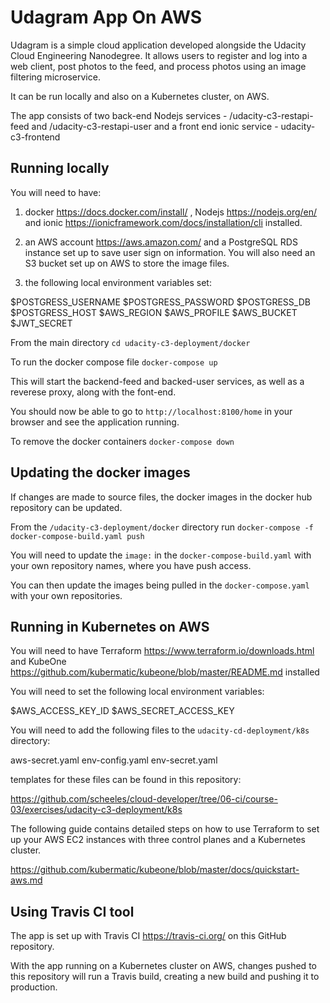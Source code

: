 # Udagram App On AWS

Udagram is a simple cloud application developed alongside the Udacity Cloud Engineering Nanodegree. It allows users to register and log into a web client, post photos to the feed, and process photos using an image filtering microservice. 

It can be run locally and also on a Kubernetes cluster, on AWS.

The app consists of two back-end Nodejs services - /udacity-c3-restapi-feed and /udacity-c3-restapi-user
and a front end ionic service - udacity-c3-frontend

## Running locally

You will need to have:

1. docker https://docs.docker.com/install/ , Nodejs https://nodejs.org/en/ and ionic https://ionicframework.com/docs/installation/cli installed.

2. an AWS account https://aws.amazon.com/ and a PostgreSQL RDS instance set up to save user sign on information. You will also need an S3 bucket set up on AWS to store the image files.

3. the following local environment variables set:

  $POSTGRESS_USERNAME
  $POSTGRESS_PASSWORD 
  $POSTGRESS_DB 
  $POSTGRESS_HOST 
  $AWS_REGION 
  $AWS_PROFILE 
  $AWS_BUCKET
  $JWT_SECRET

From the main directory `cd udacity-c3-deployment/docker`

To run the docker compose file `docker-compose up`

This will start the backend-feed and backed-user services, as well as a reverese proxy, along with the font-end.

You should now be able to go to `http://localhost:8100/home` in your browser and see the application running.

To remove the docker containers `docker-compose down`

## Updating the docker images

If changes are made to source files, the docker images in the docker hub repository can be updated.

From the `/udacity-c3-deployment/docker` directory run `docker-compose -f docker-compose-build.yaml push`

You will need to update the `image:` in the `docker-compose-build.yaml` with your own repository names, where you have push access.

You can then update the images being pulled in the `docker-compose.yaml` with your own repositories.

## Running in Kubernetes on AWS

You will need to have Terraform https://www.terraform.io/downloads.html and KubeOne https://github.com/kubermatic/kubeone/blob/master/README.md installed

You will need to set the following local environment variables:

  $AWS_ACCESS_KEY_ID
  $AWS_SECRET_ACCESS_KEY

You will need to add the following files to the `udacity-cd-deployment/k8s` directory:

aws-secret.yaml
env-config.yaml
env-secret.yaml

templates for these files can be found in this repository:

https://github.com/scheeles/cloud-developer/tree/06-ci/course-03/exercises/udacity-c3-deployment/k8s

The following guide contains detailed steps on how to use Terraform to set up your AWS EC2 instances with three control planes and a Kubernetes cluster.

https://github.com/kubermatic/kubeone/blob/master/docs/quickstart-aws.md

## Using Travis CI tool

The app is set up with Travis CI https://travis-ci.org/ on this GitHub repository.

With the app running on a Kubernetes cluster on AWS, changes pushed to this repository will run a Travis build, creating a new build and pushing it to production.










